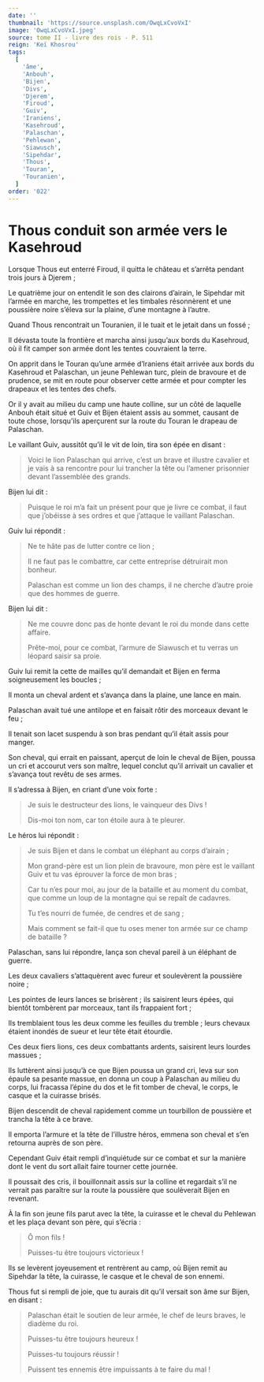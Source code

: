 ```yaml
---
date: ''
thumbnail: 'https://source.unsplash.com/OwqLxCvoVxI'
image: 'OwqLxCvoVxI.jpeg'
source: tome II - livre des rois - P. 511
reign: 'Keï Khosrou'
tags:
  [
    'âme',
    'Anbouh',
    'Bijen',
    'Divs',
    'Djerem',
    'Firoud',
    'Guiv',
    'Iraniens',
    'Kasehroud',
    'Palaschan',
    'Pehlewan',
    'Siawusch',
    'Sipehdar',
    'Thous',
    'Touran',
    'Touranien',
  ]
order: '022'
---
```


# Thous conduit son armée vers le Kasehroud

Lorsque Thous eut enterré Firoud, il quitta le château et s’arrêta pendant trois jours à Djerem ;

Le quatrième jour on entendit le son des clairons d’airain, le Sipehdar mit l’armée en marche, les trompettes et les timbales résonnèrent et une poussière noire s’éleva sur la plaine, d’une montagne à l’autre.

Quand Thous rencontrait un Touranien, il le tuait et le jetait dans un fossé ;

Il dévasta toute la frontière et marcha ainsi jusqu’aux bords du Kasehroud, où il fit camper son armée dont les tentes couvraient la terre.

On apprit dans le Touran qu’une armée d’Iraniens était arrivée aux bords du Kasehroud et Palaschan, un jeune Pehlewan turc, plein de bravoure et de prudence, se mit en route pour observer cette armée et pour compter les drapeaux et les tentes des chefs.

Or il y avait au milieu du camp une haute colline, sur un côté de laquelle Anbouh était situé et Guiv et Bijen étaient assis au sommet, causant de toute chose, lorsqu’ils aperçurent sur la route du Touran le drapeau de Palaschan.

Le vaillant Guiv, aussitôt qu’il le vit de loin, tira son épée en disant :

> Voici le lion Palaschan qui arrive, c’est un brave et illustre cavalier et je vais à sa rencontre pour lui trancher la tête ou l’amener prisonnier devant l’assemblée des grands.

Bijen lui dit :

> Puisque le roi m’a fait un présent pour que je livre ce combat, il faut que j’obéisse à ses ordres et que j’attaque le vaillant Palaschan.

Guiv lui répondit :

> Ne te hâte pas de lutter contre ce lion ;
>
> Il ne faut pas le combattre, car cette entreprise détruirait mon bonheur.
>
> Palaschan est comme un lion des champs, il ne cherche d’autre proie que des hommes de guerre.

Bijen lui dit :

> Ne me couvre donc pas de honte devant le roi du monde dans cette affaire.
>
> Prête-moi, pour ce combat, l’armure de Siawusch et tu verras un léopard saisir sa proie.

Guiv lui remit la cette de mailles qu’il demandait et Bijen en ferma soigneusement les boucles ;

Il monta un cheval ardent et s’avança dans la plaine, une lance en main.

Palaschan avait tué une antilope et en faisait rôtir des morceaux devant le feu ;

Il tenait son lacet suspendu à son bras pendant qu’il était assis pour manger.

Son cheval, qui errait en paissant, aperçut de loin le cheval de Bijen, poussa un cri et accourut vers son maître, lequel conclut qu’il arrivait un cavalier et s’avança tout revêtu de ses armes.

Il s’adressa à Bijen, en criant d’une voix forte :

> Je suis le destructeur des lions, le vainqueur des Divs !
>
> Dis-moi ton nom, car ton étoile aura à te pleurer.

Le héros lui répondit :

> Je suis Bijen et dans le combat un éléphant au corps d’airain ;
>
> Mon grand-père est un lion plein de bravoure, mon père est le vaillant Guiv et tu vas éprouver la force de mon bras ;
>
> Car tu n’es pour moi, au jour de la bataille et au moment du combat, que comme un loup de la montagne qui se repaît de cadavres.
>
> Tu t’es nourri de fumée, de cendres et de sang ;
>
> Mais comment se fait-il que tu oses mener ton armée sur ce champ de bataille ?

Palaschan, sans lui répondre, lança son cheval pareil à un éléphant de guerre.

Les deux cavaliers s’attaquèrent avec fureur et soulevèrent la poussière noire ;

Les pointes de leurs lances se brisèrent ; ils saisirent leurs épées, qui bientôt tombèrent par morceaux, tant ils frappaient fort ;

Ils tremblaient tous les deux comme les feuilles du tremble ; leurs chevaux étaient inondés de sueur et leur tête était étourdie.

Ces deux fiers lions, ces deux combattants ardents, saisirent leurs lourdes massues ;

Ils luttèrent ainsi jusqu’à ce que Bijen poussa un grand cri, leva sur son épaule sa pesante massue, en donna un coup à Palaschan au milieu du corps, lui fracassa l’épine du dos et le fit tomber de cheval, le corps, le casque et la cuirasse brisés.

Bijen descendit de cheval rapidement comme un tourbillon de poussière et trancha la tête à ce brave.

Il emporta l’armure et la tête de l’illustre héros, emmena son cheval et s’en retourna auprès de son père.

Cependant Guiv était rempli d’inquiétude sur ce combat et sur la manière dont le vent du sort allait faire tourner cette journée.

Il poussait des cris, il bouillonnait assis sur la colline et regardait s’il ne verrait pas paraître sur la route la poussière que soulèverait Bijen en revenant.

À la fin son jeune fils parut avec la tête, la cuirasse et le cheval du Pehlewan et les plaça devant son père, qui s’écria :

> Ô mon fils !
>
> Puisses-tu être toujours victorieux !

Ils se levèrent joyeusement et rentrèrent au camp, où Bijen remit au Sipehdar la tête, la cuirasse, le casque et le cheval de son ennemi.

Thous fut si rempli de joie, que tu aurais dit qu’il versait son âme sur Bijen, en disant :

> Palaschan était le soutien de leur armée, le chef de leurs braves, le diadème du roi.
>
> Puisses-tu être toujours heureux !
>
> Puisses-tu toujours réussir !
>
> Puissent tes ennemis être impuissants à te faire du mal !
